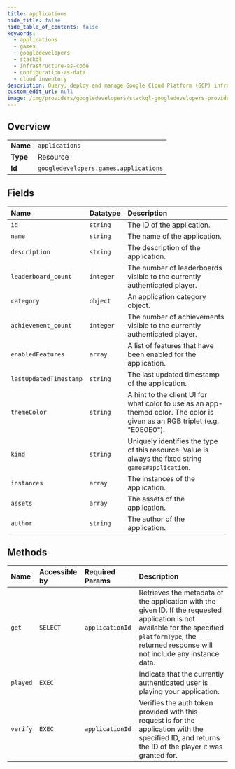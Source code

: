 ```yaml
---
title: applications
hide_title: false
hide_table_of_contents: false
keywords:
  - applications
  - games
  - googledevelopers    
  - stackql
  - infrastructure-as-code
  - configuration-as-data
  - cloud inventory
description: Query, deploy and manage Google Cloud Platform (GCP) infrastructure and resources using SQL
custom_edit_url: null
image: /img/providers/googledevelopers/stackql-googledevelopers-provider-featured-image.png
---
```

  
    

## Overview
<table><tbody>
<tr><td><b>Name</b></td><td><code>applications</code></td></tr>
<tr><td><b>Type</b></td><td>Resource</td></tr>
<tr><td><b>Id</b></td><td><code>googledevelopers.games.applications</code></td></tr>
</tbody></table>

## Fields
| Name | Datatype | Description |
|:-----|:---------|:------------|
| `id` | `string` | The ID of the application. |
| `name` | `string` | The name of the application. |
| `description` | `string` | The description of the application. |
| `leaderboard_count` | `integer` | The number of leaderboards visible to the currently authenticated player. |
| `category` | `object` | An application category object. |
| `achievement_count` | `integer` | The number of achievements visible to the currently authenticated player. |
| `enabledFeatures` | `array` | A list of features that have been enabled for the application. |
| `lastUpdatedTimestamp` | `string` | The last updated timestamp of the application. |
| `themeColor` | `string` | A hint to the client UI for what color to use as an app-themed color. The color is given as an RGB triplet (e.g. "E0E0E0"). |
| `kind` | `string` | Uniquely identifies the type of this resource. Value is always the fixed string `games#application`. |
| `instances` | `array` | The instances of the application. |
| `assets` | `array` | The assets of the application. |
| `author` | `string` | The author of the application. |
## Methods
| Name | Accessible by | Required Params | Description |
|:-----|:--------------|:----------------|:------------|
| `get` | `SELECT` | `applicationId` | Retrieves the metadata of the application with the given ID. If the requested application is not available for the specified `platformType`, the returned response will not include any instance data. |
| `played` | `EXEC` |  | Indicate that the currently authenticated user is playing your application. |
| `verify` | `EXEC` | `applicationId` | Verifies the auth token provided with this request is for the application with the specified ID, and returns the ID of the player it was granted for. |
